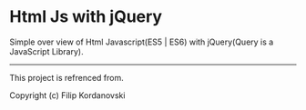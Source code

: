   # Html Js with jQuery

  Simple over view of Html Javascript(ES5 | ES6) with jQuery(Query is a JavaScript Library).

 

  ---

This project is refrenced from.

Copyright (c) Filip Kordanovski
